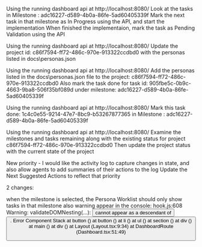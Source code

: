 Using the running dashboard api at http://localhost:8080/
Look at the tasks in Milestone : adc16227-d589-4b0a-86fe-5ad60405339f
Mark the next task in that milestone as In Progress using the API, and start the implementation
When finished the implementaion, mark the task as Pending Validation using the API

Using the running dashboard api at http://localhost:8080/
Update the project id: c86f7594-ff72-486c-970e-913322ccdbd0
with the personas listed in docs\personas.json

Using the running dashboard api at http://localhost:8080/
Add the personas listed in the docs\personas.json file to the project: c86f7594-ff72-486c-970e-913322ccdbd0
Also mark the task done for task id: 905fbe5c-0b9c-4663-9ba8-506f35bf089d  under milestone: adc16227-d589-4b0a-86fe-5ad60405339f

Using the running dashboard api at http://localhost:8080/
Mark this task done: 1c4c0e55-9214-47e7-8bc9-b53267877365
in Milestone : adc16227-d589-4b0a-86fe-5ad60405339f

Using the running dashboard api at http://localhost:8080/
Examine the milestones and tasks remaining along with the existing status for project c86f7594-ff72-486c-970e-913322ccdbd0
Then update the project status with the current state of the project


New priority - I would like the activity log to capture changes in state, and also allow agents to add summaries of their actions to the log
Update the Next Suggested Actions to reflect that priority



2 changes:

when the milestone is selected, the Persona Worklist should only show tasks in that milestone
also warning appear in the console:
hook.js:608 Warning: validateDOMNesting(...): <button> cannot appear as a descendant of <button>. Error Component Stack
at button (<anonymous>)
at button (<anonymous>)
at li (<anonymous>)
at ul (<anonymous>)
at section (<anonymous>)
at div (<anonymous>)
at main (<anonymous>)
at div (<anonymous>)
at Layout (Layout.tsx:9:34)
at DashboardRoute (Dashboard.tsx:51:49)